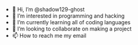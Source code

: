 - 👋 Hi, I’m @shadow129-ghost
- 👀 I’m interested in programming and hacking 
- 🌱 I’m currently learning all of coding languages
- 💞️ I’m looking to collaborate on making a project 
- 📫 How to reach me my email

<!---
shadow129-ghost/shadow129-ghost is a ✨ special ✨ repository because its `README.md` (this file) appears on your GitHub profile.
You can click the Preview link to take a look at your changes.
--->
